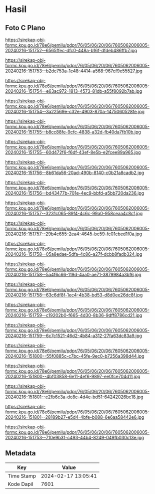 # Hasil

## Foto C Plano

https://sirekap-obj-formc.kpu.go.id/78e6/pemilu/pdpr/76/05/06/20/06/7605062006005-20240216-151752--6565ffec-dfc0-448a-b16f-dfdeb486ffb7.jpg

https://sirekap-obj-formc.kpu.go.id/78e6/pemilu/pdpr/76/05/06/20/06/7605062006005-20240216-151753--b2dc753a-1c48-4414-a568-967cf9e55527.jpg

https://sirekap-obj-formc.kpu.go.id/78e6/pemilu/pdpr/76/05/06/20/06/7605062006005-20240216-151754--e63ac972-1813-4573-81db-a55f8092b7ab.jpg

https://sirekap-obj-formc.kpu.go.id/78e6/pemilu/pdpr/76/05/06/20/06/7605062006005-20240216-151754--3a22569e-c32e-4903-870a-1475060528fe.jpg

https://sirekap-obj-formc.kpu.go.id/78e6/pemilu/pdpr/76/05/06/20/06/7605062006005-20240216-151755--b8cc88fe-9cfc-4838-a32d-fb40da7fb10b.jpg

https://sirekap-obj-formc.kpu.go.id/78e6/pemilu/pdpr/76/05/06/20/06/7605062006005-20240216-151755--60d472f6-f6df-43ef-8e5b-e2fcee89a965.jpg

https://sirekap-obj-formc.kpu.go.id/78e6/pemilu/pdpr/76/05/06/20/06/7605062006005-20240216-151756--8b61da56-20ad-490b-8140-c0b21a8cadb2.jpg

https://sirekap-obj-formc.kpu.go.id/78e6/pemilu/pdpr/76/05/06/20/06/7605062006005-20240216-151756--bd43477b-701e-4ec9-bbfd-a5bb720da236.jpg

https://sirekap-obj-formc.kpu.go.id/78e6/pemilu/pdpr/76/05/06/20/06/7605062006005-20240216-151757--3231c065-89f4-4c6c-99a0-958ceaa4c8cf.jpg

https://sirekap-obj-formc.kpu.go.id/78e6/pemilu/pdpr/76/05/06/20/06/7605062006005-20240216-151757--29b4c655-2ea4-4645-bc59-fc01cbed1f0a.jpg

https://sirekap-obj-formc.kpu.go.id/78e6/pemilu/pdpr/76/05/06/20/06/7605062006005-20240216-151758--05a8edae-5dfa-4c86-a27f-dcbb8fadb324.jpg

https://sirekap-obj-formc.kpu.go.id/78e6/pemilu/pdpr/76/05/06/20/06/7605062006005-20240216-151758--5a4f6c66-119d-4aa0-ae71-3879984a3bf6.jpg

https://sirekap-obj-formc.kpu.go.id/78e6/pemilu/pdpr/76/05/06/20/06/7605062006005-20240216-151758--63c6df8f-1ec4-4b38-bd53-d8d0ee26dc8f.jpg

https://sirekap-obj-formc.kpu.go.id/78e6/pemilu/pdpr/76/05/06/20/06/7605062006005-20240216-151759--c19202b0-f665-4d30-8b36-9dff8786cd21.jpg

https://sirekap-obj-formc.kpu.go.id/78e6/pemilu/pdpr/76/05/06/20/06/7605062006005-20240216-151759--6c7c1521-46d2-4b84-a312-27fa63dc83a9.jpg

https://sirekap-obj-formc.kpu.go.id/78e6/pemilu/pdpr/76/05/06/20/06/7605062006005-20240216-151800--55f0885c-c7bc-45fe-9ec0-b7256a398d44.jpg

https://sirekap-obj-formc.kpu.go.id/78e6/pemilu/pdpr/76/05/06/20/06/7605062006005-20240216-151800--4bf03858-6e11-4ef6-9897-ee0fce704d11.jpg

https://sirekap-obj-formc.kpu.go.id/78e6/pemilu/pdpr/76/05/06/20/06/7605062006005-20240216-151801--c2fb6c3a-dc8c-4d4e-bd51-64242026bc18.jpg

https://sirekap-obj-formc.kpu.go.id/78e6/pemilu/pdpr/76/05/06/20/06/7605062006005-20240216-151801--28189b27-e5d4-4bfe-b088-6e6aa58442e6.jpg

https://sirekap-obj-formc.kpu.go.id/78e6/pemilu/pdpr/76/05/06/20/06/7605062006005-20240216-151753--710e9b31-c493-44b4-8249-049fb030c13e.jpg


## Metadata

| Key        | Value               |
| ---------- | ------------------- |
| Time Stamp | 2024-02-17 13:05:41 |
| Kode Dapil | 7601                |



